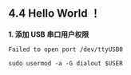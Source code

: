 ## 4.4 Hello World ！

**1. 添加 USB 串口用户权限**

`Failed to open port /dev/ttyUSB0`

```
sudo usermod -a -G dialout $USER
```
